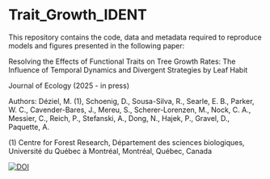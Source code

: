 # Trait_Growth_IDENT

This repository contains the code, data and metadata required to reproduce models and figures presented in the following paper: 

Resolving the Effects of Functional Traits on Tree Growth Rates: The Influence of Temporal Dynamics and Divergent Strategies by Leaf Habit

Journal of Ecology (2025 - in press)

Authors: 
Déziel, M. (1), Schoenig, D., Sousa-Silva, R., Searle, E. B., Parker, W. C., Cavender-Bares, J., Mereu, S., Scherer-Lorenzen, M., 
Nock, C. A., Messier, C., Reich, P., Stefanski, A., Dong, N., Hajek, P., Gravel, D., Paquette, A.

(1) Centre for Forest Research, Département des sciences biologiques, Université du Québec à Montréal, Montréal, Québec, Canada

[![DOI](https://zenodo.org/badge/DOI/10.5281/zenodo.15121490.svg)](https://doi.org/10.5281/zenodo.16799186)

